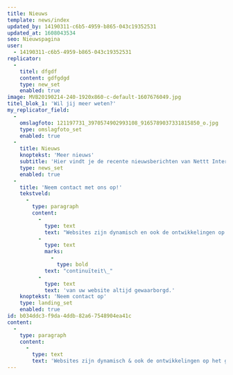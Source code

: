 ```yaml
---
title: Nieuws
template: news/index
updated_by: 14190311-c6b5-4959-b865-043c19352531
updated_at: 1608043534
seo: Nieuwspagina
user:
  - 14190311-c6b5-4959-b865-043c19352531
replicator:
  -
    titel: dfgdf
    content: gdfgdgd
    type: new_set
    enabled: true
image: MVB20190214-240-1920x860-c-default-1607676049.jpg
titel_blok_1: 'Wil jij meer weten?'
my_replicator_field:
  -
    omslagfoto: 121197731_3970574902993108_9165789037331815850_o.jpg
    type: omslagfoto_set
    enabled: true
  -
    title: Nieuws
    knoptekst: 'Meer nieuws'
    subtitle: 'Hier vindt je de recente nieuwsberichten van Nettt Interactieve Media.'
    type: news_set
    enabled: true
  -
    title: 'Neem contact met ons op!'
    tekstveld:
      -
        type: paragraph
        content:
          -
            type: text
            text: "Websites zijn dynamisch en ook de ontwikkelingen op het gebied van internet zijn voortdurend in beweging. Met een goedwerkende, mooie website bent er dan ook niet: grondig, periodiek onderhoud is een absolute must. Nettt is uw partner als het gaat om het onderhoud van techniek, inhoud, vindbaarheid en meer. Bij Nettt is de\_"
          -
            type: text
            marks:
              -
                type: bold
            text: "continuïteit\_"
          -
            type: text
            text: 'van uw website altijd gewaarborgd.'
    knoptekst: 'Neem contact op'
    type: landing_set
    enabled: true
id: b034ddc3-f9da-4ddb-82a6-7548904ea41c
content:
  -
    type: paragraph
    content:
      -
        type: text
        text: 'Websites zijn dynamisch & ook de ontwikkelingen op het gebied van internet zijn voortdurend in beweging. Met een goedwerkende, mooie website ben je er dan ook niet: grondig, periodiek onderhoud is een absolute must. Nettt is jouw partner als het gaat om het onderhoud van techniek, inhoud, vindbaarheid & meer. Sparren? Ja, graag!'
---
```


